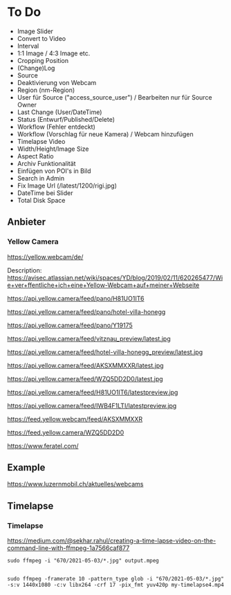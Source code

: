# To Do

- Image Slider
- Convert to Video
- Interval
- 1:1 Image / 4:3 Image etc.
- Cropping Position
- (Change)Log
- Source
- Deaktivierung von Webcam
- Region (nm-Region)
- User für Source ("access_source_user") / Bearbeiten nur für Source Owner
- Last Change (User/DateTime)
- Status (Entwurf/Published/Delete)
- Workflow (Fehler entdeckt)
- Workflow (Vorschlag für neue Kamera) / Webcam hinzufügen
- Timelapse Video
- Width/Height/Image Size
- Aspect Ratio
- Archiv Funktionalität
- Einfügen von POI's in Bild
- Search in Admin
- Fix Image Url (/latest/1200/rigi.jpg) 
- DateTime bei Slider
- Total Disk Space



## Anbieter




### Yellow Camera
https://yellow.webcam/de/

Description:
https://avisec.atlassian.net/wiki/spaces/YD/blog/2019/02/11/620265477/Wie+ver+ffentliche+ich+eine+Yellow-Webcam+auf+meiner+Webseite






https://api.yellow.camera/feed/pano/H81UO1IT6




https://api.yellow.camera/feed/pano/hotel-villa-honegg


https://api.yellow.camera/feed/pano/Y19175


https://api.yellow.camera/feed/vitznau_preview/latest.jpg


https://api.yellow.camera/feed/hotel-villa-honegg_preview/latest.jpg


https://api.yellow.camera/feed/AKSXMMXXR/latest.jpg

https://api.yellow.camera/feed/WZQ5DD2D0/latest.jpg

https://api.yellow.camera/feed/H81UO1IT6/latestpreview.jpg

https://api.yellow.camera/feed/IWB4F1LTI/latestpreview.jpg


https://feed.yellow.webcam/feed/AKSXMMXXR



https://feed.yellow.camera/WZQ5DD2D0









https://www.feratel.com/



## Example
https://www.luzernmobil.ch/aktuelles/webcams





## Timelapse

### Timelapse

https://medium.com/@sekhar.rahul/creating-a-time-lapse-video-on-the-command-line-with-ffmpeg-1a7566caf877


```
sudo ffmpeg -i "670/2021-05-03/*.jpg" output.mpeg


sudo ffmpeg -framerate 10 -pattern_type glob -i "670/2021-05-03/*.jpg" -s:v 1440x1080 -c:v libx264 -crf 17 -pix_fmt yuv420p my-timelapse4.mp4


```

